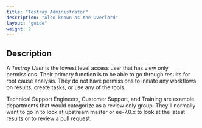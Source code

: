 ```yaml
---
title: "Testray Administrator"
description: "Also known as the Overlord"
layout: "guide"
weight: 2
---
```


<article id="1">

## Description

A *Testray User* is the lowest level access user that has view only permissions. Their primary function is to be able to go through results for root cause analysis. They do not have permissions to initiate any workflows on results, create tasks, or use any of the tools.

Technical Support Engineers, Customer Support, and Training are example departments that would categorize as a review only group. They'll normally want to go in to look at upstream master or ee-7.0.x to look at the latest results or to review a pull request. 

</article>
